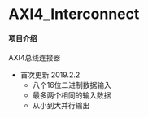 # AXI4_Interconnect

#### 项目介绍
AXI4总线连接器

* 首次更新 2019.2.2
    * 八个16位二进制数据输入
    * 最多两个相同的输入数据
    * 从小到大并行输出
